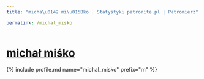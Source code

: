 ```yaml
---
title: "micha\u0142 mi\u015Bko | Statystyki patronite.pl | Patromierz"

permalink: /michal_misko
---
```


# [michał miśko](https://patronite.pl/michal_misko)

{% include profile.md name="michal_misko" prefix="m" %}
